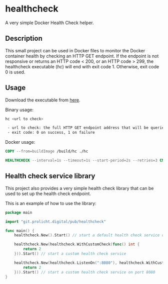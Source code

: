 # healthcheck

A very simple Docker Health Check helper.

## Description

This small project can be used in Docker files to monitor the Docker container health by checking
an HTTP GET endpoint. If the endpoint is not responsive or returns an HTTP code < 200, or an HTTP code > 299,
the healthcheck executable (*hc*) will end with exit code 1. Otherwise, exit code 0 is used.

## Usage

Download the executable from [here](https://git.prolicht.digital/pub/healthcheck/-/releases/v1.0.0/downloads/binaries/hc).

Binary usage:
```bash
hc <url to check>

 - url to check: the full HTTP GET endpoint address that will be queried
 - exit code: 0 on success, 1 on failure
```


Docker usage:
```Dockerfile
COPY --from=buildImage /build/hc ./hc

HEALTHCHECK --interval=1s --timeout=1s --start-period=2s --retries=3 CMD [ "/hc", "www.url.to.check.com" ]
```

## Health check service library
This project also provides a very simple health check library that can be used to set up the health check endpoint.

This is an example of how to use the library:
```go
package main

import "git.prolicht.digital/pub/healthcheck"

func main() {
	healthcheck.New().Start() // start a default health check service on port 11223

	healthcheck.New(healthcheck.WithCustomCheck(func() int {
		return 2
	})).Start() // start a custom health check service

	healthcheck.New(healthcheck.ListenOn(":8080"), healthcheck.WithCustomCheck(func() int {
		return 2
	})).Start() // start a custom health check service on port 8080
}
```